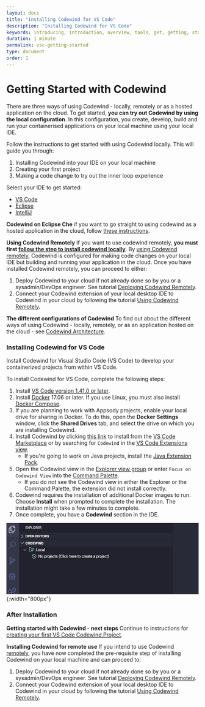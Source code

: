 ```yaml
---
layout: docs
title: "Installing Codewind for VS Code"
description: "Installing Codewind for VS Code"
keywords: introducing, introduction, overview, tools, get, getting, start, started, install, vscode, visual, studio, code, Codewind for VS Code getting started, VS Code Marketplace, VS Code Extensions view, VS Code workspace,installing Codewind for VS Code
duration: 1 minute
permalink: vsc-getting-started
type: document
order: 1
---
```

# Getting Started with Codewind

There are three ways of using Codewind - locally, remotely or as a hosted application on the cloud. To get started, **you can try out Codewind by using the local configuration**. In this configuration, you create, develop, build and run your containerised applications on your local machine using your local IDE.

Follow the instructions to get started with using Codewind locally. This will guide you through:

1. Installing Codewind into your IDE on your local machine
2. Creating your first project
3. Making a code change to try out the inner loop experience

Select your IDE to get started:

* [VS Code](./vsc-getting-started.html#installing-codewind-for-vs-code)
* [Eclipse](./eclipse-getting-started.html#installing-codewind-for-eclipse) 
* [IntelliJ](./intellij-getting-started.html#installing-codewind-for-intellij)

**Codewind on Eclipse Che** if you want to go straight to using codewind as a hosted application in the cloud, follow [these instructions](./che-installinfo.html).

**Using Codewind Remotely** If you want to use codewind remotely, **you must first [follow the step to install codewind locally](##installing-codewind-for-vs-code)**. By [using Codewind remotely](./remote-codewind-overview.html), Codewind is configured for making code changes on your local IDE but building and running your application in the cloud. Once you have installed Codewind remotely, you can proceed to either:

1. Deploy Codewind to your cloud if not already done so by you or a sysadmin/DevOps engineer. See tutorial [Deploying Codewind Remotely](./remote-deploying-codewind.html).
2. Connect your Codewind extension of your local desktop IDE to Codewind in your cloud by following the tutorial [Using Codewind Remotely](./remote-codewind-overview.html).

**The different configurations of Codewind** To find out about the different ways of using Codewind - locally, remotely, or as an application hosted on the cloud - see [Codewind Architecture](./overview.html#architecture).

### Installing Codewind for VS Code

 Install Codewind for Visual Studio Code (VS Code) to develop your containerized projects from within VS Code. 

 To install Codewind for VS Code, complete the following steps:

1. Install [VS Code version 1.41.0 or later](https://code.visualstudio.com/download).
2. Install [Docker](https://docs.docker.com/install/) 17.06 or later. If you use Linux, you must also install [Docker Compose](https://docs.docker.com/compose/install/).
3. If you are planning to work with Appsody projects, enable your local drive for sharing in Docker. To do this, open the **Docker Settings** window, click the **Shared Drives** tab, and select the drive on which you are installing Codewind. 
4. Install Codewind by clicking [this link](vscode:extension/IBM.codewind) to install from the [VS Code Marketplace](https://marketplace.visualstudio.com/items?itemName=IBM.codewind) or by searching for `Codewind` in the [VS Code Extensions view](https://code.visualstudio.com/docs/editor/extension-gallery#_browse-for-extensions).
    - If you're going to work on Java projects, install the [Java Extension Pack](https://marketplace.visualstudio.com/items?itemName=vscjava.vscode-java-pack).
5. Open the Codewind view in the [Explorer view group](https://code.visualstudio.com/docs/getstarted/userinterface) or enter `Focus on Codewind View` into the [Command Palette](https://code.visualstudio.com/docs/getstarted/userinterface#_command-palette).
    - If you do not see the Codewind view in either the Explorer or the Command Palette, the extension did not install correctly.
6. Codewind requires the installation of additional Docker images to run. Choose **Install** when prompted to complete the installation. The installation might take a few minutes to complete.
7. Once complete, you have a **Codewind** section in the IDE. 
   
![image of Codewind once installed](images/installed.png){:width="800px"}

### After Installation

**Getting started with Codewind - next steps** Continue to instructions for [creating your first VS Code Codewind Project](./vsc-firstproject.html).

**Installing Codewind for remote use** If you intend to use Codewind [remotely](./remote-codewind-overview.html), you have now completed the pre-requisite step of installing Codewind on your local machine and can proceed to:

1. Deploy Codewind to your cloud if not already done so by you or a sysadmin/DevOps engineer. See tutorial [Deploying Codewind Remotely](./remote-deploying-codewind.html).
2. Connect your Codewind extension of your local desktop IDE to Codewind in your cloud by following the tutorial [Using Codewind Remotely](./remote-codewind-overview.html).
